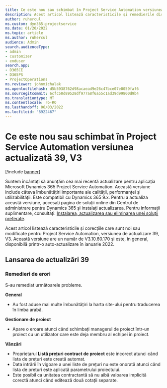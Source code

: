 ```yaml
---
title: Ce este nou sau schimbat în Project Service Automation versiunea actualizată 39, V3
description: Acest articol listează caracteristicile și remedierile disponibile în Microsoft Dynamics 365 Project Service Automation, versiunea de actualizare 39, V3.
author: ruhercul
ms.custom: dyn365-projectservice
ms.date: 01/20/2022
ms.topic: article
ms.author: ruhercul
audience: Admin
search.audienceType:
- admin
- customizer
- enduser
search.app:
- D365CE
- D365PS
- ProjectOperations
ms.reviewer: johnmichalak
ms.openlocfilehash: d5b5938762d98acaead9e26c47bce07e0059faf6
ms.sourcegitcommit: 6cfc50d89528df977a8f6a55c1ad39d99800d9b4
ms.translationtype: MT
ms.contentlocale: ro-RO
ms.lasthandoff: 06/03/2022
ms.locfileid: "8922467"
---
```

# <a name="whats-new-or-changed-in-project-service-automation-update-release-39-v3"></a>Ce este nou sau schimbat în Project Service Automation versiunea actualizată 39, V3

[!include [banner](../includes/psa-now-project-operations.md)]

Suntem încântați să anunțăm cea mai recentă actualizare pentru aplicația Microsoft Dynamics 365 Project Service Automation. Această versiune include câteva îmbunătățiri importante ale calității, performanței și utilizabilității. Este compatibil cu Dynamics 365 9.x. Pentru a actualiza această versiune, accesați pagina de soluții online din Centrul de administrare pentru Dynamics 365 și instalați actualizarea. Pentru informații suplimentare, consultați: [Instalarea, actualizarea sau eliminarea unei soluții preferate](/power-platform/admin/install-remove-preferred-solution).

Acest articol listează caracteristicile și corecțiile care sunt noi sau modificate pentru Project Service Automation, versiunea de actualizare 39, V3. Această versiune are un număr de V3.10.60.170 și este, în general, disponibilă printr-o auto-actualizare în ianuarie 2022.

## <a name="update-release-39"></a>Lansarea de actualizări 39

### <a name="bug-fixes"></a>Remedieri de erori

S-au remediat următoarele probleme.

**General**

- Au fost aduse mai multe îmbunătățiri la harta site-ului pentru traducerea în limba arabă.

**Gestionare de proiect**

- Apare o eroare atunci când schimbați managerul de proiect într-un proiect cu un utilizator care este deja membru al echipei în proiect.

**Vânzări**

- Proprietarul **Listă prețuri contract de proiect** este incorect atunci când lista de prețuri este creată automat. 
- Data intrării în vigoare a unei liste de prețuri nu este onorată atunci când lista de prețuri este aplicată parametrului proiectului.
- Este posibil ca unitatea contractantă să nu aibă valoarea implicită corectă atunci când editează două cotații separate.
